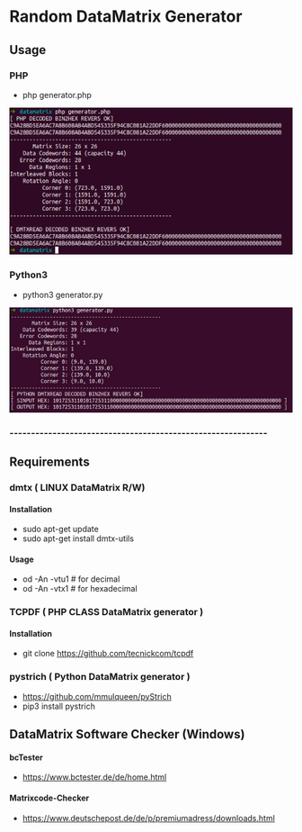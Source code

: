 
# Random DataMatrix Generator

## Usage

### PHP

* php generator.php

[![Editor Screen](https://raw.githubusercontent.com/maranemil/random_datamatrix_generator/master/screens/screen_php_gen.png)](#features)

### Python3

* python3  generator.py

[![Editor Screen](https://raw.githubusercontent.com/maranemil/random_datamatrix_generator/master/screens/screen%20py3_gen.png)](#features)

### ------------------------------------------------------------

## Requirements

### dmtx ( LINUX DataMatrix R/W)

#### Installation

* sudo apt-get update
* sudo apt-get install dmtx-utils

#### Usage 
+ od -An -vtu1 # for decimal
+ od -An -vtx1 # for hexadecimal


### TCPDF ( PHP CLASS DataMatrix generator )

#### Installation

* git clone https://github.com/tecnickcom/tcpdf

### pystrich ( Python DataMatrix generator )

+ https://github.com/mmulqueen/pyStrich
+ pip3 install pystrich


## DataMatrix Software Checker (Windows)

#### bcTester
* https://www.bctester.de/de/home.html

#### Matrixcode-Checker
* https://www.deutschepost.de/de/p/premiumadress/downloads.html

